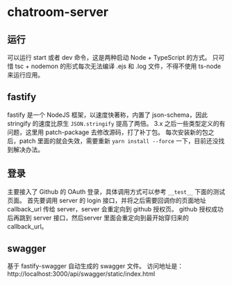 # chatroom-server
## 运行
可以运行 start 或者 dev 命令，这是两种启动 Node + TypeScript 的方式。
只可惜 tsc + nodemon 的形式每次无法编译 .ejs 和 .log 文件，不得不使用 ts-node 来运行应用。
## fastify
fastify 是一个 NodeJS 框架，以速度快著称，内置了 json-schema，因此 stringify 的速度比原生 `JSON.stringify` 提高了两倍。
3.x 之后一些类型定义的有问题，这里用 patch-package 去修改源码，打了补丁包。
每次安装新的包之后，patch 里面的就会失效，需要重新 `yarn install --force` 一下，目前还没找到解决办法。
## 登录
主要接入了 Github 的 OAuth 登录，具体调用方式可以参考 `__test__` 下面的测试页面。
首先要调用 server 的 login 接口，并将之后需要回调你的页面地址 callback_url 传给 server，server 会重定向到 github 授权页。
github 授权成功后再跳到 server 接口，然后server 里面会重定向到最开始穿归来的 callback_url。
## swagger
基于 fastify-swagger 自动生成的 swagger 文件。
访问地址是：http://localhost:3000/api/swagger/static/index.html
